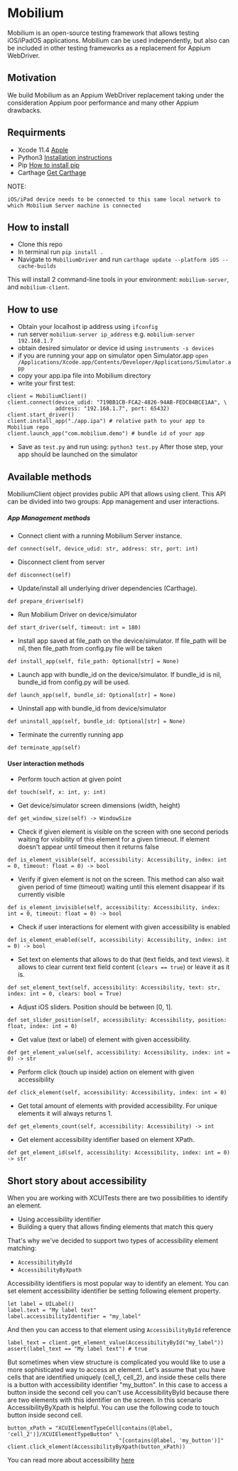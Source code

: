 # Mobilium

Mobilium is an open-source testing framework that allows testing iOS/iPadOS applications. Mobilium can be used independently, but also can be included in other testing frameworks as a replacement for Appium WebDriver.

## Motivation
We build Mobilium as an Appium WebDriver replacement taking under the consideration Appium poor performance and many other Appium drawbacks.

## Requirments
- Xcode 11.4 [Apple](https://developer.apple.com/news/releases/?id=03032020f)
- Python3 [Installation instructions](https://docs.python-guide.org/starting/install3/osx/)
- Pip [How to install pip](https://pip.pypa.io/en/stable/installing/)
- Carthage [Get Carthage](https://github.com/Carthage/Carthage)

NOTE:
```
iOS/iPad device needs to be connected to this same local network to which Mobilium Server machine is connected
```

## How to install

- Clone this repo
- In terminal run `pip install .`
- Navigate to  `MobiliumDriver` and run `carthage update --platform iOS --cache-builds`

This will install 2 command-line tools in your environment: `mobilium-server`, and `mobilium-client`.

## How to use

- Obtain your localhost ip address using `ifconfig`
- run server `mobilium-server ip_address` e.g. `mobilium-server 192.168.1.7`
- obtain desired simulator or device id using `instruments -s devices`
- if you are running your app on simulator open Simulator.app `open /Applications/Xcode.app/Contents/Developer/Applications/Simulator.app`
- copy your app.ipa file into Mobilium directory
- write your first test:
```
client = MobiliumClient()
client.connect(device_udid: "719BB1CB-FCA2-4826-94AB-FEDC84BCE1AA", \
               address: "192.168.1.7", port: 65432)
client.start_driver()
client.install_app("./app.ipa") # relative path to your app to Mobilium repo
client.launch_app("com.mobilium.demo") # bundle id of your app
```
- Save as `test.py` and run using: `python3 test.py`
After those step, your app should be launched on the simulator

## Available methods
MobiliumClient object provides public API that allows using client.
This API can be divided into two groups: App management and user interactions.
##### App Management methods
- Connect client with a running Mobilium Server instance.
```
def connect(self, device_udid: str, address: str, port: int)
```
- Disconnect client from server
```
def disconnect(self)
```
- Update/install all underlying driver dependencies (Carthage).
```
def prepare_driver(self)
```
- Run Mobilium Driver on device/simulator
```
def start_driver(self, timeout: int = 180)
```
- Install app saved at file_path on the device/simulator. If file_path will be nil, then file_path from config.py file will be taken
```
def install_app(self, file_path: Optional[str] = None)
```
- Launch app with bundle_id on the device/simulator. If bundle_id is nil, bundle_id from config.py will be used.
```
def launch_app(self, bundle_id: Optional[str] = None)
```
- Uninstall app with bundle_id from device/simulator
```
def uninstall_app(self, bundle_id: Optional[str] = None)
```
- Terminate the currently running app
```
def terminate_app(self)
```


#### User interaction methods
- Perform touch action at given point
```
def touch(self, x: int, y: int)
```
- Get device/simulator screen dimensions (width, height)
```
def get_window_size(self) -> WindowSize
```
- Check if given element is visible on the screen with one second periods waiting for visibility of this element for a given timeout. If element doesn't appear until timeout then it returns false
```
def is_element_visible(self, accessibility: Accessibility, index: int = 0, timeout: float = 0) -> bool
```
- Verify if given element is not on the screen. This method can also wait given period of time (timeout) waiting until this element disappear if its currently visible
```
def is_element_invisible(self, accessibility: Accessibility, index: int = 0, timeout: float = 0) -> bool
```
- Check if user interactions for element with given accessibility is enabled
```
def is_element_enabled(self, accessibility: Accessibility, index: int = 0) -> bool
```
- Set text on elements that allows to do that (text fields, and text views). it allows to clear current text field content (`clears == true`) or leave it as it is.
```
def set_element_text(self, accessibility: Accessibility, text: str, index: int = 0, clears: bool = True)
```
- Adjust iOS sliders. Position should be between [0, 1].
```
def set_slider_position(self, accessibility: Accessibility, position: float, index: int = 0)
```
- Get value (text or label) of element with given accessibility.
```
def get_element_value(self, accessibility: Accessibility, index: int = 0) -> str
```
- Perform click (touch up inside) action on element with given accessibility
```
def click_element(self, accessibility: Accessibility, index: int = 0)
```
- Get total amount of elements with provided accessibility. For unique elements it will always returns 1.
```
def get_elements_count(self, accessibility: Accessibility) -> int
```
- Get element accessibility identifier based on element XPath.
```
def get_element_id(self, accessibility: Accessibility, index: int = 0) -> str
```

## Short story about accessibility
When you are working with XCUITests there are two possibilities to identify an element.
- Using accessibility identifier
- Building a query that allows finding elements that match this query

That's why we've decided to support two types of accessibility element matching:
- `AccessibilityById`
- `AccessibilityByXpath`

Accessibility identifiers is most popular way to identify an element. You can set element accessibility identifier be setting following element property.
```
let label = UILabel()
label.text = "My label text"
label.accessibilityIdentifier = "my_label"
```
And then you can access to that element using `AccessibilityById` reference
```
label_text = client.get_element_value(AccessibilityById("my_label"))
assert(label_text == "My label text") # true
```
But sometimes when view structure is complicated you would like to use a more sophisticated way to access an element. Let's assume that you have cells that are identified uniquely (cell_1, cell_2), and inside these cells there is a button with accessibility identifier "my_button". In this case to access a button inside the second cell you can't use AccessibilityById because there are two elements with this identifier on the screen. In this scenario AccessibilityByXpath is helpful. You can use the following code to touch button inside second cell.
```
button_xPath = "XCUIElementTypeCell[contains(@label, 'cell_2')]/XCUIElementTypeButton" \
                                   "[contains(@label, 'my_button')]"
client.click_element(AccessibilityByXpath(button_xPath))
```
You can read more about accessibility [here](https://bitbar.com/blog/appium-tip-18-how-to-use-xpath-locators-efficiently/)
